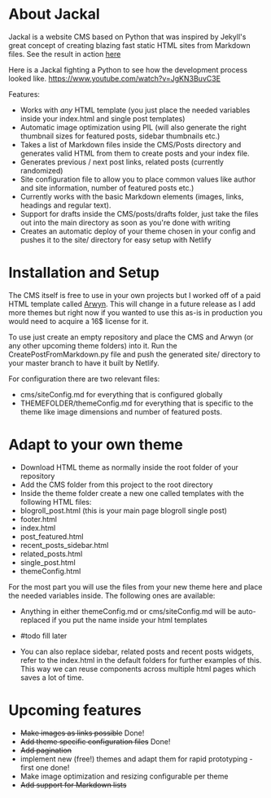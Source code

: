 # About Jackal
Jackal is a website CMS based on Python that was inspired by Jekyll's great concept of creating blazing fast static HTML sites from Markdown files. See the result in action [here](https://compassionate-hawking-9b2eb5.netlify.app/)

Here is a Jackal fighting a Python to see how the development process looked like.
https://www.youtube.com/watch?v=JgKN3BuvC3E

Features:
 - Works with _any_ HTML template (you just place the needed variables inside your index.html and single post templates)
 - Automatic image optimization using PIL (will also generate the right thumbnail sizes for featured posts, sidebar thumbnails etc.)
 - Takes a list of Markdown files inside the CMS/Posts directory and generates valid HTML from them to create posts and your index file. 
  - Generates previous / next post links, related posts (currently randomized)
  - Site configuration file to allow you to place common values like author and site information, number of featured posts etc.)
  - Currently works with the basic Markdown elements (images, links, headings and regular text).
  - Support for drafts inside the CMS/posts/drafts folder, just take the files out into the main directory as soon as you're done with writing
 - Creates an automatic deploy of your theme chosen in your config and pushes it to the site/ directory for easy setup with Netlify
  
# Installation and Setup
The CMS itself is free to use in your own projects but I worked off of a paid HTML template called [Arwyn](https://themeforest.net/item/arwyn-creative-personal-html-template/7698147).
This will change in a future release as I add more themes but right now if you wanted to use this as-is in production you would need to acquire a 16$ license for it.

To use just create an empty repository and place the CMS and Arwyn (or any other upcoming theme folders) into it. Run the CreatePostFromMarkdown.py file and push the generated site/ directory to your master branch to have it built by Netlify. 

For configuration there are two relevant files: 
- cms/siteConfig.md for everything that is configured globally
- THEMEFOLDER/themeConfig.md for everything that is specific to the theme like image dimensions and number of featured posts. 

# Adapt to your own theme

- Download HTML theme as normally inside the root folder of your repository
- Add the CMS folder from this project to the root directory 
- Inside the theme folder create a new one called templates with the following HTML files:
 - blogroll_post.html (this is your main page blogroll single post)
 - footer.html
 - index.html
 - post_featured.html
 - recent_posts_sidebar.html
 - related_posts.html
 - single_post.html
 - themeConfig.html

For the most part you will use the files from your new theme here and place the needed variables inside. The following ones are available:
- Anything in either themeConfig.md or cms/siteConfig.md will be auto-replaced if you put the name inside your html templates
- #todo fill later

- You can also replace sidebar, related posts and recent posts widgets, refer to the index.html in the default folders for further examples of this. This way we can reuse components across multiple html pages which saves a lot of time. 

# Upcoming features
- ~~Make images as links possible~~ Done!
- ~~Add theme specific configuration files~~ Done!
- ~~Add pagination~~
- implement new (free!) themes and adapt them for rapid prototyping - first one done!
- Make image optimization and resizing configurable per theme
- ~~Add support for Markdown lists~~
